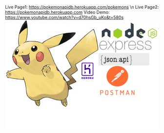 Live Page1: https://pokemonapidb.herokuapp.com/pokemons \n
Live Page2: https://pokemonapidb.herokuapp.com
Video Demo: https://www.youtube.com/watch?v=d70hsGb_uKo&t=580s
![alt text](https://github.com/YaokunLin/PokemonAPI/blob/main/Capture%20pokemon.PNG?raw=true)
